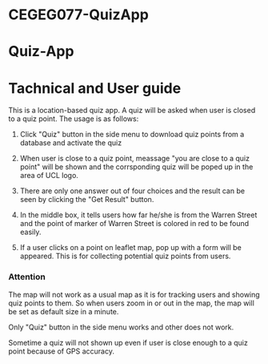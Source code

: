 # CEGEG077-QuizApp
# Quiz-App
# Tachnical and User guide
  This is a location-based quiz app. A quiz will be asked when user is closed to a quiz point. The usage is as follows:
  
   1. Click "Quiz" button in the side menu to download quiz points from a database and activate the quiz
    
   2. When user is close to a quiz point, meassage "you are close to a quiz point" will be shown and the corrsponding quiz will be poped up in the area of UCL logo. 
    
   3. There are only one answer out of four choices and the result can be seen by clicking the "Get Result" button.
    
   4. In the middle box, it tells users how far he/she is from the Warren Street and the point of marker of Warren Street is colored in red to be found easily. 
   
   5. If a user clicks on a point on leaflet map, pop up with a form will be appeared. This is for collecting potential quiz points from users.
    
  <h3> Attention </h3>
   
   The map will not work as a usual map as it is for tracking users and showing quiz points to them. So when users zoom in or out in the map, the map will be set as default size in a minute.
      
   Only "Quiz" button in the side menu works and other does not work.
      
   Sometime a quiz will not shown up even if user is close enough to a quiz point because of GPS accuracy. 
